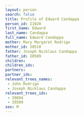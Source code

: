 ```yaml
---
layout: person
search: false
title: Profile of Edward Candappa
person_id: I1020
first_name: Edward
last_name: Candappa
full_name: Edward Candappa
mother: Mary Margaret Rodrigo
mother_id: I0510
father: Joseph Nicklaus Candappa
father_id: I0509
children:
children_ids:
partners:
partner_ids:
relevant_trees_names:
 - John Rodrigo
 - Joseph Nicklaus Candappa
relevant_trees_ids:
 - I0894
 - I0509
sex: M
---
```


